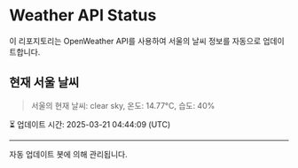 
# Weather API Status

이 리포지토리는 OpenWeather API를 사용하여 서울의 날씨 정보를 자동으로 업데이트합니다.

## 현재 서울 날씨
> 서울의 현재 날씨: clear sky, 온도: 14.77°C, 습도: 40%

⏳ 업데이트 시간: 2025-03-21 04:44:09 (UTC)

---
자동 업데이트 봇에 의해 관리됩니다.
